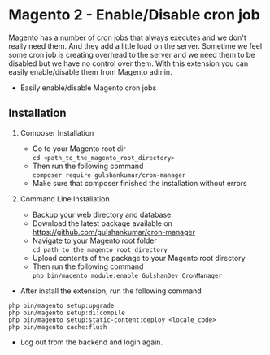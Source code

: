 # Magento 2 - Enable/Disable cron job
Magento has a number of cron jobs that always executes and we don't really need them. And they add a little load on the server.
Sometime we feel some cron job is creating overhead to the server and we need them to be disabled but we have no control over them.
With this extension you can easily enable/disable them from Magento admin.
- Easily enable/disable Magento cron jobs

## **Installation** 
1. Composer Installation
      - Go to your Magento root dir<br />
            `cd <path_to_the_magento_root_directory>`
      - Then run the following command<br />
            `composer require gulshankumar/cron-manager`
      - Make sure that composer finished the installation without errors

 2. Command Line Installation
      - Backup your web directory and database.
      - Download the latest package available on https://github.com/gulshankumar/cron-manager
      - Navigate to your Magento root folder<br />
            `cd path_to_the_magento_root_directory`<br />
      - Upload contents of the package to your Magento root directory
      - Then run the following command<br />
            `php bin/magento module:enable GulshanDev_CronManager`<br />
   
- After install the extension, run the following command
```
php bin/magento setup:upgrade
php bin/magento setup:di:compile
php bin/magento setup:static-content:deploy <locale_code>
php bin/magento cache:flush
```
- Log out from the backend and login again.

